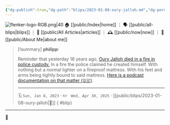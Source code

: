 ```yaml
---
{"dg-publish":true,"dg-path":"blips/2023-01-08-oury-jalloh.md","dg-permalink":"2023/01/08/oury-jalloh/","permalink":"/2023/01/08/oury-jalloh/","title":"philipp @ 2023-01-08","created":"2023-01-08T00:00:00","updated":"2025-04-30T22:27:37"}
---
```



<div class="transclusion internal-embed is-loaded"><div class="markdown-embed">




![flenker-logo-RGB.png|40](/img/user/attachments/flenker-logo-RGB.png)
🏠 [[public/Index\|home]]  ⋮ 🗣️ [[public/all-blips\|blips]] ⋮  📝 [[public/All Articles\|articles]]  ⋮ 🕰️ [[public/now\|now]] ⋮ 🪪 [[public/About Me\|about me]]


</div></div>


> [!summary] **philipp**:
>
> Reminder that yesterday 18 years ago, [Oury Jalloh died in a fire in police custody.](https://en.wikipedia.org/wiki/Death_of_Oury_Jalloh) In a fire the police claimed he created himself. With nothing but a normal lighter on a fireproof mattress. With his feet and arms being tightly bound to said mattress. [Here is a podcast documentation on that matter (🇩🇪)](https://www1.wdr.de/mediathek/audio/wdr5/wdr5-tiefenblick/oury-jalloh/index.html).
> - - -
>
> 🗓️ <code>Sun, Jan 8, 2023</code>  · ✏️ <code> Wed, Apr 30, 2025</code>  · [[public/blips/2023-01-08-oury-jalloh\|🔗]]
{ #blip}


- - -

 👾
